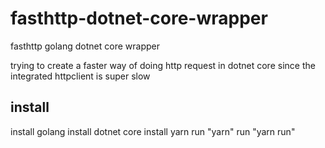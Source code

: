 # fasthttp-dotnet-core-wrapper
fasthttp golang dotnet core wrapper

trying to create a faster way of doing http request in dotnet core 
since the integrated httpclient is super slow

## install
install golang
install dotnet core
install yarn
run "yarn"
run "yarn run"



